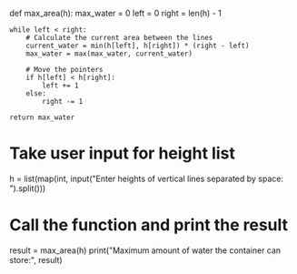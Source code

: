 


def max_area(h):
    max_water = 0
    left = 0
    right = len(h) - 1

    while left < right:
        # Calculate the current area between the lines
        current_water = min(h[left], h[right]) * (right - left)
        max_water = max(max_water, current_water)

        # Move the pointers
        if h[left] < h[right]:
            left += 1
        else:
            right -= 1

    return max_water

# Take user input for height list
h = list(map(int, input("Enter heights of vertical lines separated by space: ").split()))

# Call the function and print the result
result = max_area(h)
print("Maximum amount of water the container can store:", result)
